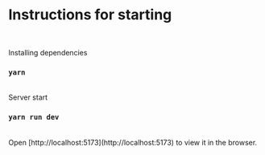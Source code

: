 # Instructions for starting
<br/>

Installing dependencies

### `yarn`

<br/>
Server start

### `yarn run dev`

<br/>
Open [http://localhost:5173](http://localhost:5173) to view it in the browser.
<br/><br/>